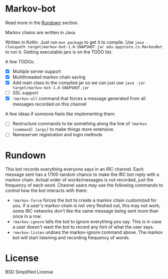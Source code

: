 Markov-bot
=
Read more in the [Rundown](#rundown) section.

Markov chains are written in Java.

Written in Kotlin. Just run `mvn package` to get it to compile. Use `java -classpath target/markov-bot-1.0-SNAPSHOT.jar edu.appstate.cs.MarkovBot` to run it. Getting executable jars is on the TODO list.

A few TODOs:
* [x] Multiple server support
* [x] Multithreaded markov chain saving
* [x] Add main class to the compiled jar so we can just use `java -jar target/markov-bot-1.0-SNAPSHOT.jar`
* [ ] SSL support
* [x] `!markov-all` command that forces a message generated from all messages recorded on this channel

A few ideas if someone feels like implementing them:
* [ ] Restructure commands to be something along the line of `!markov [command] [args]` to make things more extensive.
* [ ] Nameserver registration and login methods

Rundown
=
This bot records everything everyone says in an IRC channel. Each message sent has a 1/100 random chance to make the IRC bot reply with a markov chain. Actual order of words/messages is not recorded, just the frequency of each word. Channel users may use the following commands to control how the bot interacts with them:

* `!markov-force` forces the bot to create a markov chain customized for you. If a user's markov chain is not very fleshed out, this may not work; some IRC networks don't like the same message being sent more than once in a row.
* `!markov-ignore` tells the bot to ignore everything you say. This is in case a user doesn't want the bot to record any hint of what the user says.
* `!markov-listen` undoes the markov-ignore command above. The markov bot will start listening and recording frequency of words.

License
=
BSD Simplified License
